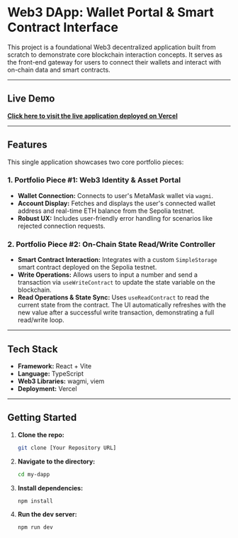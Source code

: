 # Web3 DApp: Wallet Portal & Smart Contract Interface

This project is a foundational Web3 decentralized application built from scratch to demonstrate core blockchain interaction concepts. It serves as the front-end gateway for users to connect their wallets and interact with on-chain data and smart contracts.

---

## Live Demo

**[Click here to visit the live application deployed on Vercel](https://my-dapp-1nn4mv0rd-shiningsugars-projects.vercel.app)**

---

## Features

This single application showcases two core portfolio pieces:

### 1. Portfolio Piece #1: Web3 Identity & Asset Portal
- **Wallet Connection:** Connects to user's MetaMask wallet via `wagmi`.
- **Account Display:** Fetches and displays the user's connected wallet address and real-time ETH balance from the Sepolia testnet.
- **Robust UX:** Includes user-friendly error handling for scenarios like rejected connection requests.

### 2. Portfolio Piece #2: On-Chain State Read/Write Controller
- **Smart Contract Interaction:** Integrates with a custom `SimpleStorage` smart contract deployed on the Sepolia testnet.
- **Write Operations:** Allows users to input a number and send a transaction via `useWriteContract` to update the state variable on the blockchain.
- **Read Operations & State Sync:** Uses `useReadContract` to read the current state from the contract. The UI automatically refreshes with the new value after a successful write transaction, demonstrating a full read/write loop.

---

## Tech Stack

- **Framework:** React + Vite
- **Language:** TypeScript
- **Web3 Libraries:** wagmi, viem
- **Deployment:** Vercel

---

## Getting Started

1.  **Clone the repo:**
    ```bash
    git clone [Your Repository URL]
    ```
2.  **Navigate to the directory:**
    ```bash
    cd my-dapp
    ```
3.  **Install dependencies:**
    ```bash
    npm install
    ```
4.  **Run the dev server:**
    ```bash
    npm run dev
    ```